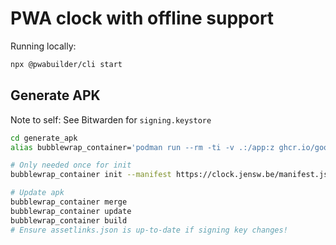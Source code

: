 # PWA clock with offline support

Running locally:

```bash
npx @pwabuilder/cli start
```

## Generate APK

Note to self: See Bitwarden for `signing.keystore`

```bash
cd generate_apk
alias bubblewrap_container='podman run --rm -ti -v .:/app:z ghcr.io/googlechromelabs/bubblewrap:latest'

# Only needed once for init
bubblewrap_container init --manifest https://clock.jensw.be/manifest.json

# Update apk
bubblewrap_container merge
bubblewrap_container update
bubblewrap_container build
# Ensure assetlinks.json is up-to-date if signing key changes!
```

